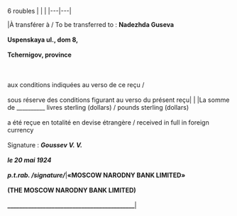 6 roubles
|   |   |
|---|---|
 
|À transférer à / To be transferred to : **Nadezhda Guseva**<br><br>**Uspenskaya ul., dom 8,**<br><br>**Tchernigov, province**<br><br>  <br><br>aux conditions indiquées au verso de ce reçu /<br><br>sous réserve des conditions figurant au verso du présent reçu|   |
|La somme de __________ livres sterling (dollars) / pounds sterling (dollars)<br><br>a été reçue en totalité en devise étrangère / received in full in foreign currency<br><br>Signature : _**Goussev V. V.**_<br><br>_**le 20 mai 1924**_<br><br>_**p.t.rab. /signature/**_|**«MOSCOW NARODNY BANK LIMITED»**<br><br>**(THE MOSCOW NARODNY BANK LIMITED)**<br><br>**___________________________________________**|